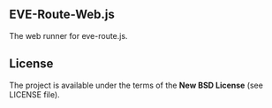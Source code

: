 
## EVE-Route-Web.js

The web runner for eve-route.js.

## License

The project is available under the terms of the **New BSD License** (see LICENSE file).
